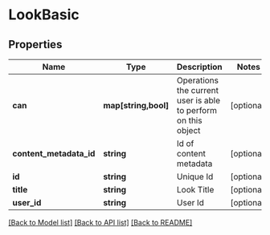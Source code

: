 # LookBasic

## Properties
Name | Type | Description | Notes
------------ | ------------- | ------------- | -------------
**can** | **map[string,bool]** | Operations the current user is able to perform on this object | [optional] 
**content_metadata_id** | **string** | Id of content metadata | [optional] 
**id** | **string** | Unique Id | [optional] 
**title** | **string** | Look Title | [optional] 
**user_id** | **string** | User Id | [optional] 

[[Back to Model list]](../README.md#documentation-for-models) [[Back to API list]](../README.md#documentation-for-api-endpoints) [[Back to README]](../README.md)


